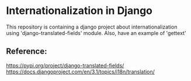 # Internationalization in Django
This repository is containing a django project about internationalization using 'django-translated-fields' module. Also, have an example of 'gettext'

## Reference:
https://pypi.org/project/django-translated-fields/
https://docs.djangoproject.com/en/3.1/topics/i18n/translation/